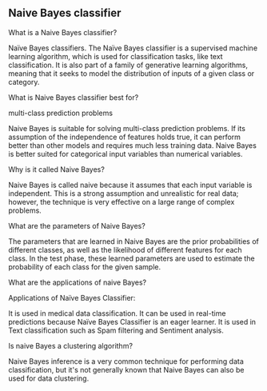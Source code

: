 ## Naive Bayes classifier

What is a Naive Bayes classifier?

Naïve Bayes classifiers. The Naïve Bayes classifier is a supervised machine learning algorithm, which is used for classification tasks, like text classification. It is also part of a family of generative learning algorithms, meaning that it seeks to model the distribution of inputs of a given class or category.

What is Naive Bayes classifier best for?

multi-class prediction problems

Naive Bayes is suitable for solving multi-class prediction problems. If its assumption of the independence of features holds true, it can perform better than other models and requires much less training data. Naive Bayes is better suited for categorical input variables than numerical variables.

Why is it called Naive Bayes?

Naive Bayes is called naive because it assumes that each input variable is independent. This is a strong assumption and unrealistic for real data; however, the technique is very effective on a large range of complex problems.

What are the parameters of Naive Bayes?

The parameters that are learned in Naive Bayes are the prior probabilities of different classes, as well as the likelihood of different features for each class. In the test phase, these learned parameters are used to estimate the probability of each class for the given sample.

What are the applications of naive Bayes?

Applications of Naïve Bayes Classifier:

It is used in medical data classification. It can be used in real-time predictions because Naïve Bayes Classifier is an eager learner. It is used in Text classification such as Spam filtering and Sentiment analysis.

Is naive Bayes a clustering algorithm?

Naive Bayes inference is a very common technique for performing data classification, but it's not generally known that Naive Bayes can also be used for data clustering.
